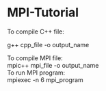 MPI-Tutorial
============

To compile C++ file:  

g++ cpp_file -o output_name  


To compile MPI file:  
mpic++ mpi_file -o output_name  
To run MPI program:  
mpiexec -n 6 mpi_program
